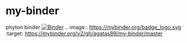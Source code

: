 # my-binder
phyton binder
[![Binder](https://mybinder.org/badge_logo.svg)](https://mybinder.org/v2/gh/agatas89/my-binder/master)
.. image:: https://mybinder.org/badge_logo.svg
 :target: https://mybinder.org/v2/gh/agatas89/my-binder/master
